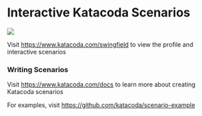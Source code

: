 # Interactive Katacoda Scenarios

[![](http://shields.katacoda.com/katacoda/swingfield/count.svg)](https://www.katacoda.com/swingfield "Get your profile on Katacoda.com")

Visit https://www.katacoda.com/swingfield to view the profile and interactive scenarios

### Writing Scenarios
Visit https://www.katacoda.com/docs to learn more about creating Katacoda scenarios

For examples, visit https://github.com/katacoda/scenario-example
